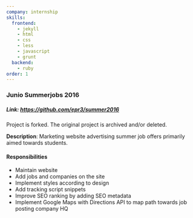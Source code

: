 ```yaml
---
company: internship
skills:
  frontend:
    - jekyll
    - html
    - css
    - less
    - javascript
    - grunt
  backend:
    - ruby
order: 1
---
```


### Junio Summerjobs 2016

##### Link: https://github.com/epr3/summer2016

Project is forked. The original project is archived and/or deleted.

**Description**: Marketing website advertising summer job offers primarily aimed towards students.

#### Responsibilities
- Maintain website
- Add jobs and companies on the site
- Implement styles according to design
- Add tracking script snippets
- Improve SEO ranking by adding SEO metadata
- Implement Google Maps with Directions API to map path towards job posting company HQ
